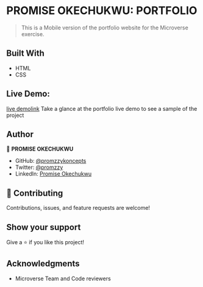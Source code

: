 # PROMISE OKECHUKWU: PORTFOLIO

> This is a Mobile version of the portfolio website for the Microverse exercise.

## Built With

- HTML
- CSS

## Live Demo:

[live demolink](https://promzzykoncepts.github.io/Template-2-Mobile-Version/)
Take a glance at the portfolio live demo to see a sample of the project

## Author

👤 **PROMISE OKECHUKWU**

- GitHub: [@promzzykoncepts](https://github.com/promzzykoncepts)
- Twitter: [@promzzy](https://twitter.com/prommzy)
- LinkedIn: [Promise Okechukwu](https://linkedin.com/in/promiseokechukwu)

## 🤝 Contributing

Contributions, issues, and feature requests are welcome!

## Show your support

Give a ⭐️ if you like this project!

## Acknowledgments

- Microverse Team and Code reviewers
